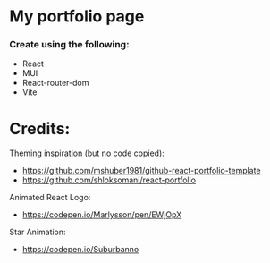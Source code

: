 # My portfolio page

### Create using the following:

- React
- MUI
- React-router-dom
- Vite

# Credits:

Theming inspiration (but no code copied):

- https://github.com/mshuber1981/github-react-portfolio-template
- https://github.com/shloksomani/react-portfolio

Animated React Logo:

- https://codepen.io/Marlysson/pen/EWjOpX

Star Animation:

- https://codepen.io/Suburbanno
